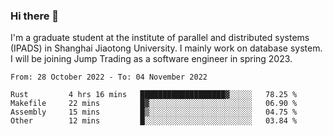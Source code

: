 ### Hi there 👋

I'm a graduate student at the institute of parallel and distributed systems (IPADS) in Shanghai Jiaotong University. I mainly work on database system. I will be joining Jump Trading as a software engineer in spring 2023.

<!--START_SECTION:waka-->

```text
From: 28 October 2022 - To: 04 November 2022

Rust         4 hrs 16 mins   ███████████████████▓░░░░░   78.25 %
Makefile     22 mins         █▓░░░░░░░░░░░░░░░░░░░░░░░   06.90 %
Assembly     15 mins         █▒░░░░░░░░░░░░░░░░░░░░░░░   04.75 %
Other        12 mins         █░░░░░░░░░░░░░░░░░░░░░░░░   03.84 %
```

<!--END_SECTION:waka-->

<!--
**yqmmm/yqmmm** is a ✨ _special_ ✨ repository because its `README.md` (this file) appears on your GitHub profile.

Here are some ideas to get you started:

- 🔭 I’m currently working on ...
- 🌱 I’m currently learning ...
- 👯 I’m looking to collaborate on ...
- 🤔 I’m looking for help with ...
- 💬 Ask me about ...
- 📫 How to reach me: ...
- 😄 Pronouns: ...
- ⚡ Fun fact: ...
-->
